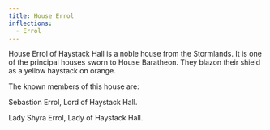 ```yaml
---
title: House Errol
inflections:
  - Errol
---
```


 House Errol of Haystack Hall is a noble house from the Stormlands. It is one of the principal houses sworn to House Baratheon. They blazon their shield as a yellow haystack on orange.

The known members of this house are:

Sebastion Errol, Lord of Haystack Hall.

Lady Shyra Errol, Lady of Haystack Hall.



